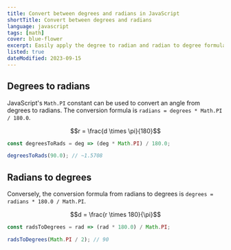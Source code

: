 ```yaml
---
title: Convert between degrees and radians in JavaScript
shortTitle: Convert between degrees and radians
language: javascript
tags: [math]
cover: blue-flower
excerpt: Easily apply the degree to radian and radian to degree formulas.
listed: true
dateModified: 2023-09-15
---
```


## Degrees to radians

JavaScript's `Math.PI` constant can be used to convert an angle from degrees to radians. The conversion formula is `radians = degrees * Math.PI / 180.0`.

<latex-expression>

```math
r = \frac{d \times \pi}{180}
```

</latex-expression>

```js
const degreesToRads = deg => (deg * Math.PI) / 180.0;

degreesToRads(90.0); // ~1.5708
```

## Radians to degrees

Conversely, the conversion formula from radians to degrees is `degrees = radians * 180.0 / Math.PI`.

<latex-expression>

```math
d = \frac{r \times 180}{\pi}
```

</latex-expression>

```js
const radsToDegrees = rad => (rad * 180.0) / Math.PI;

radsToDegrees(Math.PI / 2); // 90
```
